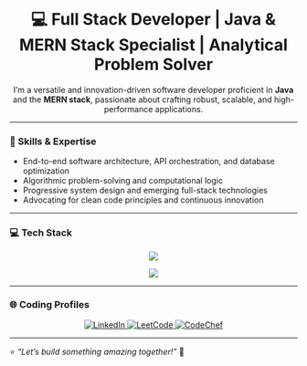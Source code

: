 <h1 align="center">💻 Full Stack Developer | Java & MERN Stack Specialist | Analytical Problem Solver</h1>

<p align="center">
I’m a versatile and innovation-driven software developer proficient in <b>Java</b> and the <b>MERN stack</b>, passionate about crafting robust, scalable, and high-performance applications.
</p>

---

### 🚀 Skills & Expertise
- End-to-end software architecture, API orchestration, and database optimization  
- Algorithmic problem-solving and computational logic  
- Progressive system design and emerging full-stack technologies  
- Advocating for clean code principles and continuous innovation  

---

### 💻 Tech Stack

<p align="center">
  <img src="https://skillicons.dev/icons?i=html,css,js,tailwind,react,nodejs,express,mongodb,mysql,java,spring,cpp,c" />
</p>

<p align="center">
  <img src="https://img.shields.io/badge/DSA-Problem%20Solving-brightgreen?style=for-the-badge&logo=leetcode" />
</p>

---

### 🌐 Coding Profiles

<p align="center">
  <a href="https://www.linkedin.com/in/shanu-priya-888390299" target="_blank">
    <img src="https://img.shields.io/badge/LinkedIn-Connect-blue?style=for-the-badge&logo=linkedin" alt="LinkedIn"/>
  </a>
  <a href="https://leetcode.com/u/shanu_priya0311/" target="_blank">
    <img src="https://img.shields.io/badge/LeetCode-Practice-orange?style=for-the-badge&logo=leetcode" alt="LeetCode"/>
  </a>
  <a href="https://www.codechef.com/users/shanupriya0311" target="_blank">
    <img src="https://img.shields.io/badge/CodeChef-Solve-brown?style=for-the-badge&logo=codechef" alt="CodeChef"/>
  </a>
</p>

---

⭐ *“Let’s build something amazing together!”* 🚀
